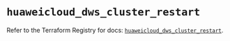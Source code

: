 # `huaweicloud_dws_cluster_restart`

Refer to the Terraform Registry for docs: [`huaweicloud_dws_cluster_restart`](https://registry.terraform.io/providers/huaweicloud/huaweicloud/1.71.1/docs/resources/dws_cluster_restart).
